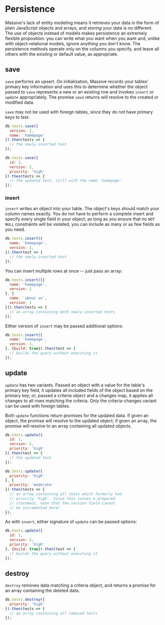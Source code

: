 # Persistence

Massive's lack of entity modeling means it retrieves your data in the form of plain JavaScript objects and arrays, and _storing_ your data is no different. The use of objects instead of models makes persistence an extremely flexible proposition: you can write what you want when you want and, unlike with object-relational models, ignore anything you don't know. The persistence methods operate only on the columns you specify, and leave all others with the existing or default value, as appropriate.

## save

`save` performs an upsert. On initialization, Massive records your tables' primary key information and uses this to determine whether the object passed to `save` represents a new or an existing row and invokes `insert` or `update` appropriately. The promise `save` returns will resolve to the created or modified data.

`save` may not be used with foreign tables, since they do not have primary keys to test.

```javascript
db.tests.save({
  version: 1,
  name: 'homepage'
}).then(tests => {
  // the newly-inserted test
});

db.tests.save({
  id: 1,
  version: 2,
  priority: 'high'
}).then(tests => {
  // the updated test, still with the name 'homepage'
});
```

### insert

`insert` writes an object into your table. The object's keys should match your column names exactly. You do not have to perform a complete insert and specify every single field in your object; as long as you ensure that no `NOT NULL` constraints will be violated, you can include as many or as few fields as you need.

```javascript
db.tests.insert({
  name: 'homepage',
  version: 1,
}).then(test => {
  // the newly-inserted test
});
```

You can insert multiple rows at once -- just pass an array:

```javascript
db.tests.insert([{
  name: 'homepage',
  version: 1
}, {
  name: 'about us',
  version: 1
}]).then(tests => {
  // an array containing both newly-inserted tests
});
```

Either version of `insert` may be passed additional options:

```javascript
db.tests.insert({
  name: 'homepage',
  version: 1,
}, {build: true}).then(test => {
  // builds the query without executing it
});
```

## update

`update` has two variants. Passed an object with a value for the table's primary key field, it updates all included fields of the object based on the primary key; or, passed a criteria object and a changes map, it applies all changes to all rows matching the criteria. Only the criteria-changes variant can be used with foreign tables.

Both `update` functions return promises for the updated data. If given an object, the promise will resolve to the updated object; if given an array, the promise will resolve to an array containing all updated objects.

```javascript
db.tests.update({
  id: 1,
  version: 2,
  priority: 'high'
}).then(test => {
  // the updated test
});

db.tests.update({
  priority: 'high'
}, {
  priority: 'moderate'
}).then(tests => {
  // an array containing all tests which formerly had
  // priority 'high'. Since this issues a prepared
  // statement, note that the version field cannot
  // be incremented here!
});
```

As with `insert`, either signature of `update` can be passed options:

```javascript
db.tests.update({
  id: 1,
  version: 2,
  priority: 'high'
}, {build: true}).then(test => {
  // builds the query without executing it
});
```

## destroy

`destroy` removes data matching a criteria object, and returns a promise for an array containing the deleted data.

```javascript
db.tests.destroy({
  priority: 'high'
}).then(tests => {
  // an array containing all removed tests
});
```

